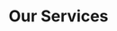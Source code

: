 ---
title: Our Services
description: >
  Lorem ipsum dolor sit amet consectetur adipisicing elit. Vitae hic soluta
  maiores labore veritatis perferendis laboriosam doloribus aspernatur
  molestiae! Natus eveniet consequuntur quasi suscipit, enim soluta eum quod
  optio distinctio?
image:
  src: /placeholder/fixing.png
  alt: hand holding a screwdriver to fix a printer
services:
  - name: Service One
    description: >
      Lorem ipsum dolor sit amet, consectetur adipiscing elit, sed do eiusmod
      tempor incididunt ut labore et dolore magna aliqua.
  - name: Service 2
    description: >
      Lorem ipsum dolor sit amet, consectetur adipiscing elit, sed do eiusmod
      tempor incididunt ut labore et dolore magna aliqua.
  - name: Service 3
    description: >
      Lorem ipsum dolor sit amet, consectetur adipiscing elit, sed do eiusmod
      tempor incididunt ut labore et dolore magna aliqua.
  - name: Service 4
    description: >
      Lorem ipsum dolor sit amet, consectetur adipiscing elit, sed do eiusmod
      tempor incididunt ut labore et dolore magna aliqua.
  - name: Service 5
    description: >
      Lorem ipsum dolor sit amet, consectetur adipiscing elit, sed do eiusmod
      tempor incididunt ut labore et dolore magna aliqua.
---